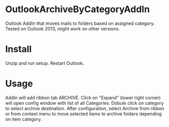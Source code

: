 # OutlookArchiveByCategoryAddIn
Outlook AddIn that moves mails to folders based on assigned category.
Tested on Outlook 2013, might work on other versions.

# Install
Unzip and run setup.
Restart Outlook.

# Usage
AddIn will add ribbon tab ARCHIVE.
Click on "Expand" (lower right corner) will open config window with list of all Categories.
Dobule click on category to select archive destination.
After configuration, select Archive from ribbon or from context menu to move selected items to archive folders depending on item category.
